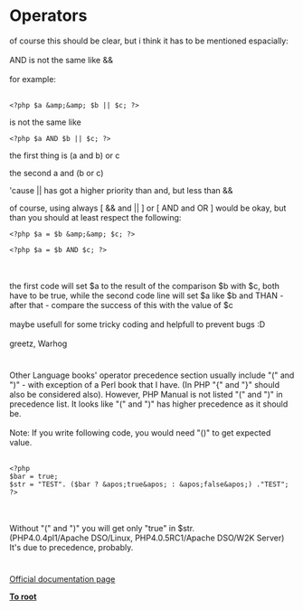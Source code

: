 # Operators



of course this should be clear, but i think it has to be mentioned espacially:<br><br>AND is not the same like &amp;&amp;<br><br>for example:<br><br>

```
<?php $a &amp;&amp; $b || $c; ?>
```

is not the same like


```
<?php $a AND $b || $c; ?>
```


the first thing is
(a and b) or c

the second
a and (b or c)

&apos;cause || has got a higher priority than and, but less than &amp;&amp;

of course, using always [ &amp;&amp; and || ] or [ AND and OR ] would be okay, but than you should at least respect the following:



```
<?php $a = $b &amp;&amp; $c; ?>
```



```
<?php $a = $b AND $c; ?>
```
<br><br>the first code will set $a to the result of the comparison $b with $c, both have to be true, while the second code line will set $a like $b and THAN - after that - compare the success of this with the value of $c<br><br>maybe usefull for some tricky coding and helpfull to prevent bugs :D<br><br>greetz, Warhog  

#

Other Language books&apos; operator precedence section usually include "(" and ")" - with exception of a Perl book that I have. (In PHP "{" and "}" should also be considered also). However, PHP Manual is not listed "(" and ")" in precedence list. It looks like "(" and ")" has higher precedence as it should be.<br><br>Note: If you write following code, you would need "()" to get expected value.<br><br>

```
<?php
$bar = true;
$str = "TEST". ($bar ? &apos;true&apos; : &apos;false&apos;) ."TEST";
?>
```
<br><br>Without "(" and ")" you will get only "true" in $str. <br>(PHP4.0.4pl1/Apache DSO/Linux, PHP4.0.5RC1/Apache DSO/W2K Server)<br>It&apos;s due to precedence, probably.  

#

[Official documentation page](https://www.php.net/manual/en/language.operators.php)

**[To root](/README.md)**
